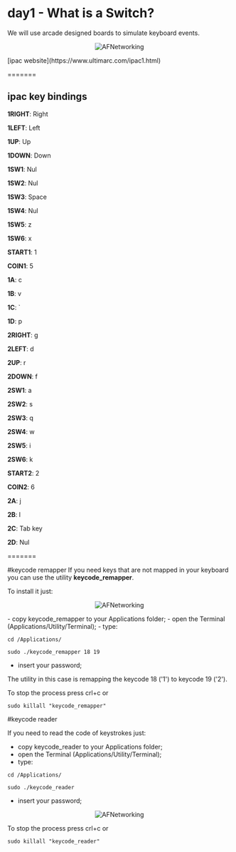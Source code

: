 # day1 - What is a Switch?



We will use arcade designed boards to simulate keyboard events.
<p align="center" >
  <img src="ipacve.jpg" alt="AFNetworking" title="AFNetworking">
</p>
[ipac website](https://www.ultimarc.com/ipac1.html)



=======
## ipac key bindings
**1RIGHT**:	Right

**1LEFT**:	Left

**1UP**:	Up

**1DOWN**:	Down

**1SW1**:	Nul

**1SW2**:	Nul

**1SW3**:	Space

**1SW4**:	Nul

**1SW5**:	z

**1SW6**:	x

**START1**:	1

**COIN1**:	5

**1A**:		c

**1B**:		v

**1C**:		`

**1D**:		p

**2RIGHT**:	g

**2LEFT**:	d

**2UP**:	r

**2DOWN**:	f

**2SW1**:	a

**2SW2**:	s

**2SW3**:	q

**2SW4**:	w

**2SW5**:	i

**2SW6**:	k

**START2**:	2

**COIN2**:	6

**2A**:		j

**2B**:		l

**2C**:		Tab key

**2D**:		Nul

=======


#keycode remapper
If you need keys that are not mapped in your keyboard you can use the utility **keycode_remapper**.


To install it just:
<p align="center" >
  <img src="keycode_remap_terminal.jpg" alt="AFNetworking" title="AFNetworking">
</p>
- copy keycode_remapper to your Applications folder;
- open the Terminal (Applications/Utility/Terminal);
- type: 


```
cd /Applications/
```

```
sudo ./keycode_remapper 18 19
```
- insert your password;


The utility in this case is remapping the keycode 18 ('1') to keycode 19 ('2').

To stop the process press crl+c or 

```
sudo killall "keycode_remapper"
```

#keycode reader

If you need to read the code of keystrokes just:

- copy keycode_reader to your Applications folder;
- open the Terminal (Applications/Utility/Terminal);
- type: 


```
cd /Applications/
```

```
sudo ./keycode_reader
```
- insert your password;

<p align="center" >
  <img src="keycode_reader_terminal.jpg" alt="AFNetworking" title="AFNetworking">
</p>

To stop the process press crl+c or 

```
sudo killall "keycode_reader"
```




